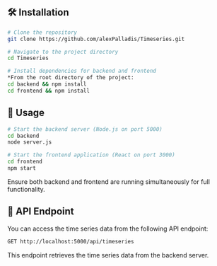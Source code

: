 ## 🛠️ Installation

```sh
# Clone the repository
git clone https://github.com/alexPalladis/Timeseries.git

# Navigate to the project directory
cd Timeseries

# Install dependencies for backend and frontend
*From the root directory of the project:
cd backend && npm install
cd frontend && npm install
```

## 📌 Usage


```sh
# Start the backend server (Node.js on port 5000)
cd backend
node server.js
```

```sh
# Start the frontend application (React on port 3000)
cd frontend
npm start
```

Ensure both backend and frontend are running simultaneously for full functionality.

## 📡 API Endpoint

You can access the time series data from the following API endpoint:

```sh
GET http://localhost:5000/api/timeseries
```

This endpoint retrieves the time series data from the backend server.
